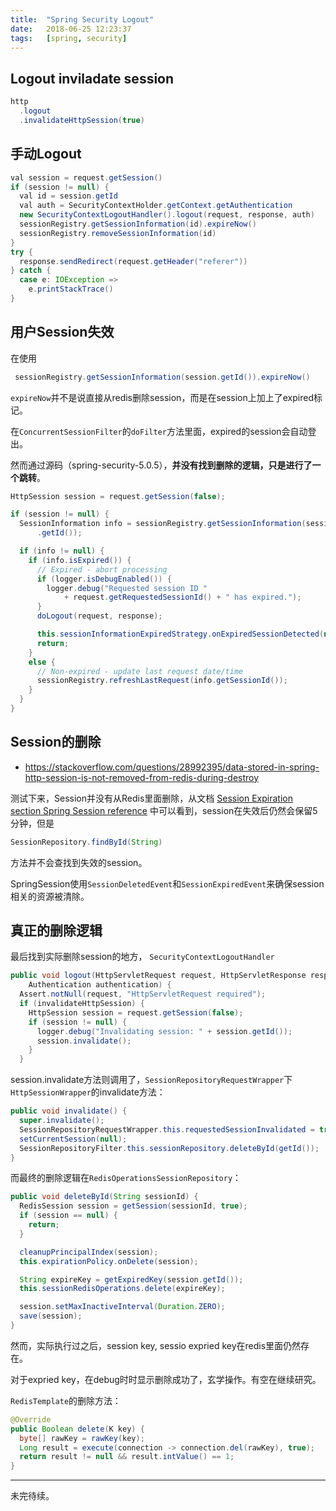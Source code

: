 ```yaml
---
title:  "Spring Security Logout"
date:   2018-06-25 12:23:37
tags:   [spring, security]
---
```


## Logout inviladate session

```java
http
  .logout
  .invalidateHttpSession(true)
```

## 手动Logout

```java
val session = request.getSession()
if (session != null) {
  val id = session.getId
  val auth = SecurityContextHolder.getContext.getAuthentication
  new SecurityContextLogoutHandler().logout(request, response, auth)
  sessionRegistry.getSessionInformation(id).expireNow()
  sessionRegistry.removeSessionInformation(id)
}
try {
  response.sendRedirect(request.getHeader("referer"))
} catch {
  case e: IOException =>
    e.printStackTrace()
}
```

## 用户Session失效
在使用
```java
 sessionRegistry.getSessionInformation(session.getId()).expireNow()
 ```
`expireNow`并不是说直接从redis删除session，而是在session上加上了expired标记。

在`ConcurrentSessionFilter`的`doFilter`方法里面，expired的session会自动登出。

然而通过源码（spring-security-5.0.5），**并没有找到删除的逻辑，只是进行了一个跳转**。

```java
HttpSession session = request.getSession(false);

if (session != null) {
  SessionInformation info = sessionRegistry.getSessionInformation(session
      .getId());

  if (info != null) {
    if (info.isExpired()) {
      // Expired - abort processing
      if (logger.isDebugEnabled()) {
        logger.debug("Requested session ID "
            + request.getRequestedSessionId() + " has expired.");
      }
      doLogout(request, response);

      this.sessionInformationExpiredStrategy.onExpiredSessionDetected(new SessionInformationExpiredEvent(info, request, response));
      return;
    }
    else {
      // Non-expired - update last request date/time
      sessionRegistry.refreshLastRequest(info.getSessionId());
    }
  }
}
```

## Session的删除
- https://stackoverflow.com/questions/28992395/data-stored-in-spring-http-session-is-not-removed-from-redis-during-destroy

测试下来，Session并没有从Redis里面删除，从文档 [Session Expiration section Spring Session reference](https://docs.spring.io/spring-session/docs/current/reference/html5/#api-redisoperationssessionrepository-expiration) 中可以看到，session在失效后仍然会保留5分钟，但是
```java
SessionRepository.findById(String)
```
方法并不会查找到失效的session。

SpringSession使用`SessionDeletedEvent`和`SessionExpiredEvent`来确保session相关的资源被清除。

## 真正的删除逻辑

最后找到实际删除session的地方，
`SecurityContextLogoutHandler`
```java
public void logout(HttpServletRequest request, HttpServletResponse response,
    Authentication authentication) {
  Assert.notNull(request, "HttpServletRequest required");
  if (invalidateHttpSession) {
    HttpSession session = request.getSession(false);
    if (session != null) {
      logger.debug("Invalidating session: " + session.getId());
      session.invalidate();
    }
  }
```
session.invalidate方法则调用了，`SessionRepositoryRequestWrapper`下`HttpSessionWrapper`的invalidate方法：
```java
public void invalidate() {
  super.invalidate();
  SessionRepositoryRequestWrapper.this.requestedSessionInvalidated = true;
  setCurrentSession(null);
  SessionRepositoryFilter.this.sessionRepository.deleteById(getId());
}
```

而最终的删除逻辑在`RedisOperationsSessionRepository`：
```java
public void deleteById(String sessionId) {
  RedisSession session = getSession(sessionId, true);
  if (session == null) {
    return;
  }

  cleanupPrincipalIndex(session);
  this.expirationPolicy.onDelete(session);

  String expireKey = getExpiredKey(session.getId());
  this.sessionRedisOperations.delete(expireKey);

  session.setMaxInactiveInterval(Duration.ZERO);
  save(session);
}
```
然而，实际执行过之后，session key, sessio expried key在redis里面仍然存在。

对于expried key，在debug时时显示删除成功了，玄学操作。有空在继续研究。

`RedisTemplate`的删除方法：
```java
@Override
public Boolean delete(K key) {
  byte[] rawKey = rawKey(key);
  Long result = execute(connection -> connection.del(rawKey), true);
  return result != null && result.intValue() == 1;
}
```


---

未完待续。
